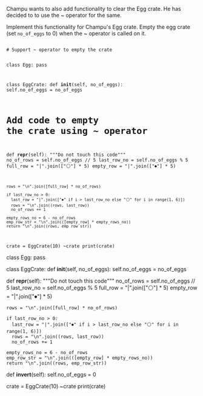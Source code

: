 Champu wants to also add functionality to clear the Egg crate. He has decided to to use the ~ operator for the same.

Implement this functionality for Champu's Egg crate. Empty the egg crate (set `no_of_eggs` to 0) when the ~ operator is called on it.


<codeblock language="python" type="exercise" testMode="fixedInput">
<code>
# Support ~ operator to empty the crate

class Egg:
  pass

class EggCrate:
  def __init__(self, no_of_eggs):
    self.no_of_eggs = no_of_eggs

  # Add code to empty the crate using ~ operator

  def __repr__(self):
    """Do not touch this code"""
    no_of_rows = self.no_of_eggs // 5
    last_row_no = self.no_of_eggs % 5
    full_row = "|".join(["⚪"] * 5)
    empty_row = "|".join(["⏺"] * 5)

    rows = "\n".join([full_row] * no_of_rows)

    if last_row_no > 0:
      last_row = "|".join(["⏺" if i > last_row_no else "⚪" for i in range(1, 6)])
      rows = "\n".join((rows, last_row))
      no_of_rows += 1

    empty_rows_no = 6 - no_of_rows
    emp_row_str = "\n".join(([empty_row] * empty_rows_no))
    return "\n".join((rows, emp_row_str))


crate = EggCrate(10)
~crate
print(crate)
</code>

<solution>
class Egg:
  pass

class EggCrate:
  def __init__(self, no_of_eggs):
    self.no_of_eggs = no_of_eggs

  def __repr__(self):
    """Do not touch this code"""
    no_of_rows = self.no_of_eggs // 5
    last_row_no = self.no_of_eggs % 5
    full_row = "|".join(["⚪"] * 5)
    empty_row = "|".join(["⏺"] * 5)

    rows = "\n".join([full_row] * no_of_rows)

    if last_row_no > 0:
      last_row = "|".join(["⏺" if i > last_row_no else "⚪" for i in range(1, 6)])
      rows = "\n".join((rows, last_row))
      no_of_rows += 1

    empty_rows_no = 6 - no_of_rows
    emp_row_str = "\n".join(([empty_row] * empty_rows_no))
    return "\n".join((rows, emp_row_str))

  def __invert__(self):
    self.no_of_eggs = 0

crate = EggCrate(10)
~crate
print(crate)
</solution>
</codeblock>